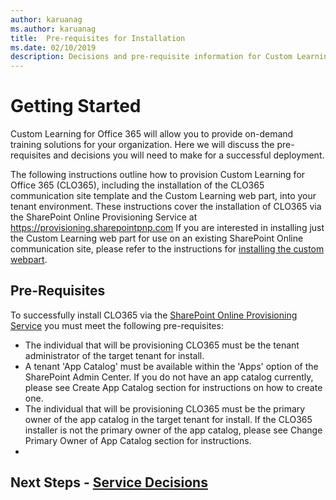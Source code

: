 ```yaml
---
author: karuanag
ms.author: karuanag
title:  Pre-requisites for Installation
ms.date: 02/10/2019
description: Decisions and pre-requisite information for Custom Learning installation and setup 
---
```


# Getting Started

Custom Learning for Office 365 will allow you to provide on-demand training solutions for your organization.  Here we will discuss the pre-requisites and decisions you will need to make for a successful deployment.

The following instructions outline how to provision Custom Learning for Office 365 (CLO365), including the installation of the CLO365 communication site template and the Custom Learning web part, into your tenant environment. These instructions cover the installation of CLO365 via the SharePoint Online Provisioning Service at https://provisioning.sharepointpnp.com    If you are interested in installing just the Custom Learning web part for use on an existing SharePoint Online communication site, please refer to the instructions for [installing the custom webpart](installwebpart.md). 

## Pre-Requisites
 
To successfully install CLO365 via the [SharePoint Online Provisioning Service](https://provisioning.sharepointpnp.com) you must meet the following pre-requisites: 
 
- The individual that will be provisioning CLO365 must be the tenant administrator of the target tenant for install.  
- A tenant 'App Catalog' must be available within the 'Apps' option of the SharePoint Admin Center. If you do not have an app catalog currently, please see Create App Catalog section for instructions on how to create one.  
- The individual that will be provisioning CLO365 must be the primary owner of the app catalog in the target tenant for install. If the CLO365 installer is not the primary owner of the app catalog, please see Change Primary Owner of App Catalog section for instructions.  
- 
## Next Steps - [Service Decisions](servicedecisions.md)

